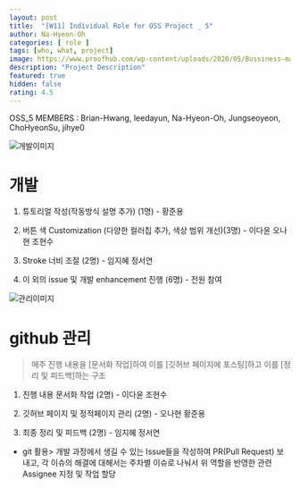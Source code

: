 ```yaml
---	
layout: post	
title:  "[W11] Individual Role for OSS Project _ 5"	
author: Na-Hyeon-Oh
categories: [ role ]	
tags: [who, what, project]
image: https://www.proofhub.com/wp-content/uploads/2020/05/Bussiness-management-software.jpg
description: "Project Description"	
featured: true	
hidden: false	
rating: 4.5
---	
```


OSS_5 MEMBERS : Brian-Hwang, leedayun, Na-Hyeon-Oh, Jungseoyeon, ChoHyeonSu, jihye0


![개발이미지](https://cdn.bizwnews.com/news/photo/201808/2906_5502_1218.jpg)

# 개발

1. 튜토리얼 작성(작동방식 설명 추가) (1명) - 황준용

2. 버튼 색 Customization (다양한 컬러칩 추가, 색상 범위 개선)(3명) - 이다윤 오나현 조현수

3. Stroke 너비 조절 (2명) - 임지혜 정서연

4. 이 외의 issue 및 개발 enhancement 진행 (6명) - 전원 참여


![관리이미지](https://www.oracle.com/a/ocom/img/cc01-what-is-data-mgmt.png)


# github 관리

> 매주 진행 내용을 [문서화 작업]하여 이를 [깃허브 페이지에 포스팅]하고 이를 [정리 및 피드백]하는 구조

1. 진행 내용 문서화 작업 (2명) - 이다윤 조현수

2. 깃허브 페이지 및 정적페이지 관리 (2명) - 오나현 황준용

3. 최종 정리 및 피드백 (2명) - 임지혜 정서연

* git 활용> 개발 과정에서 생길 수 있는 Issue들을 작성하여 PR(Pull Request) 보내고, 각 이슈의 해결에 대해서는 주차별 이슈로 나눠서 위 역할을 반영한 관련 Assignee 지정 및 작업 할당
